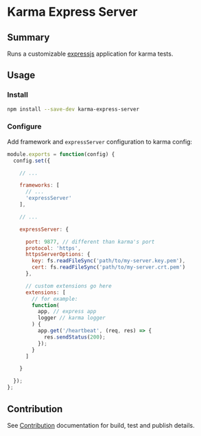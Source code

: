 
# Karma Express Server

## Summary

Runs a customizable [expressjs](http://expressjs.com/) application for karma tests.

## Usage

### Install

```bash
npm install --save-dev karma-express-server
```

### Configure

Add framework and `expressServer` configuration to karma config:

```javascript
module.exports = function(config) {
  config.set({

    // ...

    frameworks: [
      // ...
      'expressServer'
    ],

    // ...

    expressServer: {

      port: 9877, // different than karma's port
      protocol: 'https',
      httpsServerOptions: {
        key: fs.readFileSync('path/to/my-server.key.pem'),
        cert: fs.readFileSync('path/to/my-server.crt.pem')
      },

      // custom extensions go here
      extensions: [
        // for example:
        function(
          app, // express app
          logger // karma logger
        ) {
          app.get('/heartbeat', (req, res) => {
            res.sendStatus(200);
          });
        }
      ]

    }

  });
};
```

## Contribution

See [Contribution](./CONTRIBUTE) documentation for build, test and publish details.
